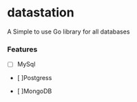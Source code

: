 # datastation
A Simple to use Go library for all databases

### Features

- [ ] MySql

- [ ]Postgress

- [ ]MongoDB
